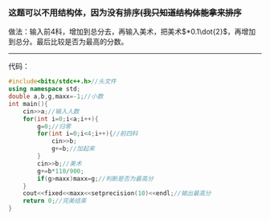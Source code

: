 ### 这题可以不用结构体，因为没有排序~~(我只知道结构体能拿来排序~~
做法：输入前$4$科，增加到总分去，再输入美术，把美术$*0.1\dot{2}$，再增加到总分。最后比较是否为最高的分数。


------------
代码：
```cpp
#include<bits/stdc++.h>//头文件
using namespace std;
double a,b,g,maxx=-1;//小数
int main(){
    cin>>a;//输入人数
    for(int i=0;i<a;i++){
        g=0;//归零
        for(int i=0;i<4;i++){//前四科
            cin>>b;
            g+=b;//加起来
        }
        cin>>b;//美术
        g+=b*110/900;
        if(g>maxx)maxx=g;//判断是否为最高分
    }
    cout<<fixed<<maxx<<setprecision(10)<<endl;//输出最高分
    return 0;//完美结束
}
```
